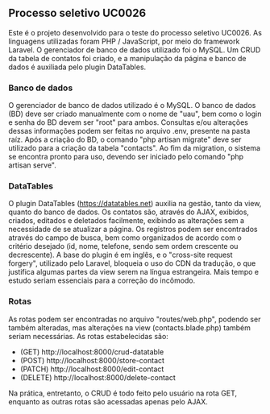 ## Processo seletivo UC0026

Este é o projeto desenvolvido para o teste do processo seletivo UC0026. As linguagens utilizadas foram PHP / JavaScript, por meio do framework Laravel. O gerenciador de banco de dados utilizado foi o MySQL.
Um CRUD da tabela de contatos foi criado, e a manipulação da página e banco de dados é auxiliada pelo plugin DataTables.

### Banco de dados

O gerenciador de banco de dados utilizado é o MySQL. O banco de dados (BD) deve ser criado manualmente com o nome de "uau", bem como o login e senha do BD devem ser "root" para ambos. Consultas e/ou alterações dessas informações podem ser feitas no arquivo .env, presente na pasta raíz.
Após a criação do BD, o comando "php artisan migrate" deve ser utilizado para a criação da tabela "contacts". Ao fim da migration, o sistema se encontra pronto para uso, devendo ser iniciado pelo comando "php artisan serve".

### DataTables

O plugin DataTables (https://datatables.net) auxilia na gestão, tanto da view, quanto do banco de dados.
Os contatos são, através do AJAX, exibidos, criados, editados e deletados facilmente, exibindo as alterações sem a necessidade de se atualizar a página.
Os registros podem ser encontrados através do campo de busca, bem como organizados de acordo com o critério desejado (id, nome, telefone, sendo sem ordem crescente ou decrescente).
A base do plugin é em inglês, e o "cross-site request forgery", utilizado pelo Laravel, bloqueia o uso do CDN da tradução, o que justifica algumas partes da view serem na língua estrangeira. Mais tempo e estudo seriam essenciais para a correção do incômodo.

### Rotas

As rotas podem ser encontradas no arquivo "routes/web.php", podendo ser também alteradas, mas alterações na view (contacts.blade.php) também seriam necessárias.
As rotas estabelecidas são:

-   (GET) http://localhost:8000/crud-datatable
-   (POST) http://localhost:8000/store-contact
-   (PATCH) http://localhost:8000/edit-contact
-   (DELETE) http://localhost:8000/delete-contact

Na prática, entretanto, o CRUD é todo feito pelo usuário na rota GET, enquanto as outras rotas são acessadas apenas pelo AJAX.
